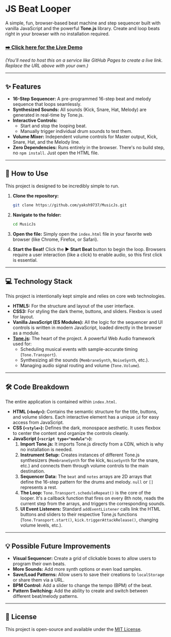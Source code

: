 # JS Beat Looper

A simple, fun, browser-based beat machine and step sequencer built with vanilla JavaScript and the powerful **Tone.js** library. Create and loop beats right in your browser with no installation required.

### [➡️ Click here for the Live Demo](https://yaksh9737.github.io/MusicJs/index.html)
*(You'll need to host this on a service like GitHub Pages to create a live link. Replace the URL above with your own.)*

---

## ✨ Features

-   **16-Step Sequencer:** A pre-programmed 16-step beat and melody sequence that loops seamlessly.
-   **Synthesized Sounds:** All sounds (Kick, Snare, Hat, Melody) are generated in real-time by Tone.js.
-   **Interactive Controls:**
    -   Start and stop the looping beat.
    -   Manually trigger individual drum sounds to test them.
-   **Volume Mixer:** Independent volume controls for Master output, Kick, Snare, Hat, and the Melody line.
-   **Zero Dependencies:** Runs entirely in the browser. There's no build step, no `npm install`. Just open the HTML file.

---

## 🚀 How to Use

This project is designed to be incredibly simple to run.

1.  **Clone the repository:**
    ```bash
    git clone https://github.com/yaksh9737/MusicJs.git
    ```

2.  **Navigate to the folder:**
    ```bash
    cd MusicJs
    ```

3.  **Open the file:**
    Simply open the `index.html` file in your favorite web browser (like Chrome, Firefox, or Safari).

4.  **Start the Beat!**
    Click the **▶️ Start Beat** button to begin the loop. Browsers require a user interaction (like a click) to enable audio, so this first click is essential.

---

## 💻 Technology Stack

This project is intentionally kept simple and relies on core web technologies.

-   **HTML5:** For the structure and layout of the user interface.
-   **CSS3:** For styling the dark theme, buttons, and sliders. Flexbox is used for layout.
-   **Vanilla JavaScript (ES Modules):** All the logic for the sequencer and UI controls is written in modern JavaScript, loaded directly in the browser as a module.
-   **[Tone.js](https://tonejs.github.io/):** The heart of the project. A powerful Web Audio framework used for:
    -   Scheduling musical events with sample-accurate timing (`Tone.Transport`).
    -   Synthesizing all the sounds (`MembraneSynth`, `NoiseSynth`, etc.).
    -   Managing audio signal routing and volume (`Tone.Volume`).

---

## 🛠️ Code Breakdown

The entire application is contained within `index.html`.

-   **HTML (`<body>`):** Contains the semantic structure for the title, buttons, and volume sliders. Each interactive element has a unique `id` for easy access from JavaScript.
-   **CSS (`<style>`):** Defines the dark, monospace aesthetic. It uses flexbox to center the content and organize the controls cleanly.
-   **JavaScript (`<script type="module">`):**
    1.  **Import Tone.js:** It imports Tone.js directly from a CDN, which is why no installation is needed.
    2.  **Instrument Setup:** Creates instances of different Tone.js synthesizers (`MembraneSynth` for the kick, `NoiseSynth` for the snare, etc.) and connects them through volume controls to the main destination.
    3.  **Sequencer Data:** The `beat` and `notes` arrays are 2D arrays that define the 16-step pattern for the drums and melody. `null` or `[]` represents a rest.
    4.  **The Loop:** `Tone.Transport.scheduleRepeat()` is the core of the looper. It's a callback function that fires on every 8th note, reads the current step from the arrays, and triggers the corresponding sounds.
    5.  **UI Event Listeners:** Standard `addEventListener` calls link the HTML buttons and sliders to their respective Tone.js functions (`Tone.Transport.start()`, `kick.triggerAttackRelease()`, changing volume levels, etc.).

---

## 💡 Possible Future Improvements

-   **Visual Sequencer:** Create a grid of clickable boxes to allow users to program their own beats.
-   **More Sounds:** Add more synth options or even load samples.
-   **Save/Load Patterns:** Allow users to save their creations to `localStorage` or share them via a URL.
-   **BPM Control:** Add a slider to change the tempo (BPM) of the beat.
-   **Pattern Switching:** Add the ability to create and switch between different beat/melody patterns.

---

## 📄 License

This project is open-source and available under the [MIT License](LICENSE).
